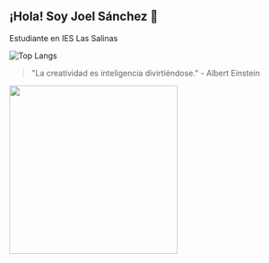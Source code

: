 ## ¡Hola! Soy Joel Sánchez 👋

Estudiante en IES Las Salinas

![Top Langs](https://github-readme-stats.vercel.app/api/top-langs/?username=TuUsuario&layout=compact&theme=gruvbox)


> "La creatividad es inteligencia divirtiéndose." - Albert Einstein
<img src="https://media.giphy.com/media/QAsBwSjx9zVKoGp9nr/giphy.gif?cid=82a1493bpw5dzdiq79hw6acu9rlyjgj2aj1d671vyfo036bh&ep=v1_gifs_trending&rid=giphy.gif&ct=g" width="300"/>

<!--
**Joowyy/Joowyy** is a ✨ _special_ ✨ repository because its `README.md` (this file) appears on your GitHub profile.

Here are some ideas to get you started:

- 🔭 I’m currently working on ...
- 🌱 I’m currently learning ...
- 👯 I’m looking to collaborate on ...
- 🤔 I’m looking for help with ...
- 💬 Ask me about ...
- 📫 How to reach me: ...
- 😄 Pronouns: ...
- ⚡ Fun fact: ...
-->
